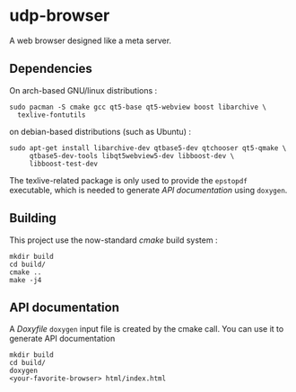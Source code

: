 # udp-browser

A web browser designed like a meta server.

## Dependencies

On arch-based GNU/linux distributions :

	sudo pacman -S cmake gcc qt5-base qt5-webview boost libarchive \
	  texlive-fontutils

on debian-based distributions (such as Ubuntu) :

    sudo apt-get install libarchive-dev qtbase5-dev qtchooser qt5-qmake \
	     qtbase5-dev-tools libqt5webview5-dev libboost-dev \
		 libboost-test-dev


The texlive-related package is only used to provide the `epstopdf` executable,
which is needed to generate *API documentation* using `doxygen`.

## Building

This project use the now-standard *cmake* build system :

	mkdir build
	cd build/
	cmake ..
	make -j4

## API documentation

A *Doxyfile* `doxygen` input file is created by the cmake call. You can use it
to generate API documentation

	mkdir build
	cd build/
	doxygen
	<your-favorite-browser> html/index.html

